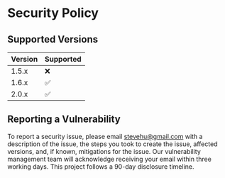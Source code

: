 # Security Policy

## Supported Versions

| Version | Supported          |
| ------- | ------------------ |
| 1.5.x   | :x:                |
| 1.6.x   | :white_check_mark: |
| 2.0.x   | :white_check_mark: |

## Reporting a Vulnerability

To report a security issue, please email stevehu@gmail.com with a description of the issue, the steps you took to create the issue, affected versions, and, if known, mitigations for the issue. Our vulnerability management team will acknowledge receiving your email within three working days. This project follows a 90-day disclosure timeline. 
